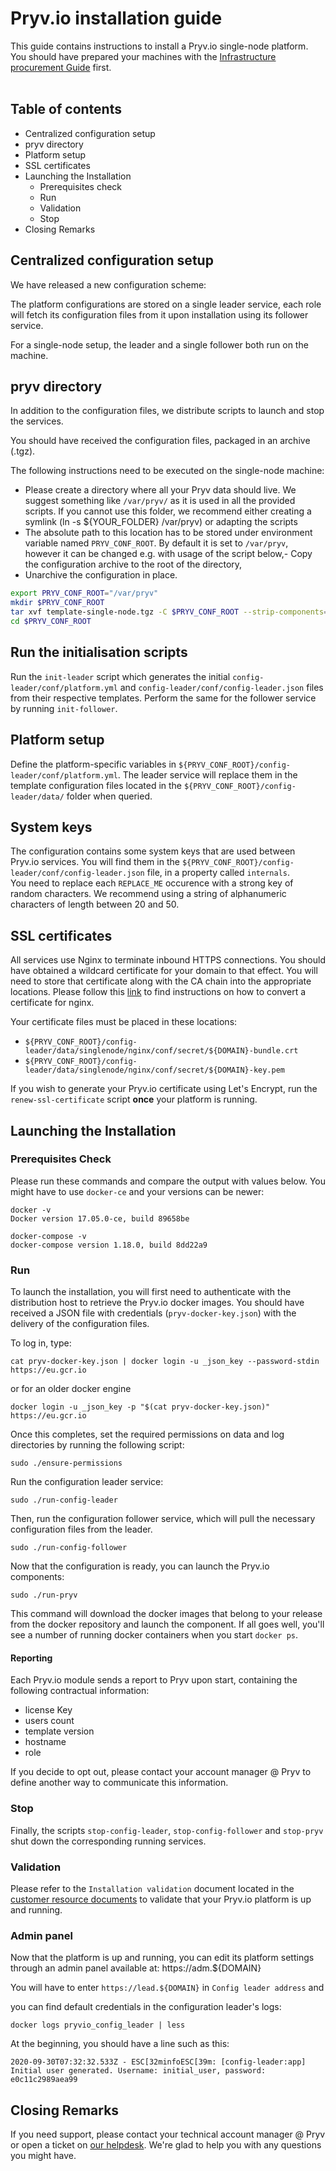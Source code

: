 # Pryv.io installation guide

This guide contains instructions to install a Pryv.io single-node platform.
You should have prepared your machines with the [Infrastructure procurement Guide](https://api.pryv.com/customer-resources/#guides-and-documents) first.  
​
## Table of contents

 - Centralized configuration setup 
 - pryv directory
 - Platform setup
 - SSL certificates
 - Launching the Installation
   - Prerequisites check
   - Run
   - Validation
   - Stop
 - Closing Remarks

## Centralized configuration setup

We have released a new configuration scheme:

The platform configurations are stored on a single leader service, each role will fetch its configuration files from it upon installation using its follower service.

For a single-node setup, the leader and a single follower both run on the machine.

## pryv directory

In addition to the configuration files, we distribute scripts to launch and stop the services.

You should have received the configuration files, packaged in an archive (.tgz).

The following instructions need to be executed on the single-node machine:

- Please create a directory where all your Pryv data should live. We suggest something like `/var/pryv/` as it is used in all the provided scripts. If you cannot use this folder, we recommend either creating a symlink (ln -s ${YOUR_FOLDER} /var/pryv) or adapting the scripts
- The absolute path to this location has to be stored under environment variable named `PRYV_CONF_ROOT`. By default it is set to `/var/pryv`, however it can be changed e.g. with usage of the script below,- Copy the configuration archive to the root of the directory,
- Unarchive the configuration in place.

```bash
export PRYV_CONF_ROOT="/var/pryv"
mkdir $PRYV_CONF_ROOT
tar xvf template-single-node.tgz -C $PRYV_CONF_ROOT --strip-components=1 --same-owner
cd $PRYV_CONF_ROOT
```

## Run the initialisation scripts

Run the `init-leader` script which generates the initial `config-leader/conf/platform.yml` and `config-leader/conf/config-leader.json` files from their respective templates. Perform the same for the follower service by running `init-follower`.

## Platform setup

Define the platform-specific variables in `${PRYV_CONF_ROOT}/config-leader/conf/platform.yml`. The leader service will replace them in the template configuration files located in the `${PRYV_CONF_ROOT}/config-leader/data/` folder when queried.

## System keys

The configuration contains some system keys that are used between Pryv.io services. You will find them in the `${PRYV_CONF_ROOT}/config-leader/conf/config-leader.json` file, in a property called `internals`.  
You need to replace each `REPLACE_ME` occurence with a strong key of random characters. We recommend using a string of alphanumeric characters of length between 20 and 50.

## SSL certificates

All services use Nginx to terminate inbound HTTPS connections. You should have obtained a wildcard certificate for your domain to that effect. You will need to store that certificate along with the CA chain into the appropriate locations. Please follow this [link](https://www.digicert.com/ssl-certificate-installation-nginx.htm) to find instructions on how to convert a certificate for nginx. 

Your certificate files must be placed in these locations: 

  - `${PRYV_CONF_ROOT}/config-leader/data/singlenode/nginx/conf/secret/${DOMAIN}-bundle.crt`
  - `${PRYV_CONF_ROOT}/config-leader/data/singlenode/nginx/conf/secret/${DOMAIN}-key.pem`

If you wish to generate your Pryv.io certificate using Let's Encrypt, run the `renew-ssl-certificate` script **once** your platform is running.

## Launching the Installation

### Prerequisites Check

Please run these commands and compare the output with values below.
You might have to use `docker-ce` and your versions can be newer:

    docker -v
    Docker version 17.05.0-ce, build 89658be
    
    docker-compose -v
    docker-compose version 1.18.0, build 8dd22a9

### Run

To launch the installation, you will first need to authenticate with the distribution host to retrieve the Pryv.io docker images. You should have received a JSON file with credentials (`pryv-docker-key.json`) with the delivery of the configuration files.

To log in, type: 

    cat pryv-docker-key.json | docker login -u _json_key --password-stdin https://eu.gcr.io

or for an older docker engine

    docker login -u _json_key -p "$(cat pryv-docker-key.json)" https://eu.gcr.io

Once this completes, set the required permissions on data and log directories by running the following script:

    sudo ./ensure-permissions

Run the configuration leader service: 

    sudo ./run-config-leader

Then, run the configuration follower service, which will pull the necessary configuration files
 from the leader.

    sudo ./run-config-follower

Now that the configuration is ready, you can launch the Pryv.io components:

    sudo ./run-pryv

This command will download the docker images that belong to your release from the docker repository and launch the component. If all goes well, you'll see a number of running docker containers when you start `docker ps`.

#### Reporting

Each Pryv.io module sends a report to Pryv upon start, containing the following contractual information:

- license Key
- users count
- template version
- hostname
- role

If you decide to opt out, please contact your account manager @ Pryv to define another way to communicate this information.

### Stop

Finally, the scripts `stop-config-leader`, `stop-config-follower` and `stop-pryv` shut down the corresponding running services.

### Validation

Please refer to the `Installation validation` document located in the [customer resource documents](https://api.pryv.com/customer-resources/#documents) to validate that your Pryv.io platform is up and running.

### Admin panel

Now that the platform is up and running, you can edit its platform settings through an admin panel available at: https://adm.${DOMAIN}  

You will have to enter `https://lead.${DOMAIN}` in `Config leader address` and  

you can find default credentials in the configuration leader's logs:  

    docker logs pryvio_config_leader | less

At the beginning, you should have a line such as this:  

    2020-09-30T07:32:32.533Z - ESC[32minfoESC[39m: [config-leader:app] Initial user generated. Username: initial_user, password: e0c11c2989aea99

## Closing Remarks

If you need support, please contact your technical account manager @ Pryv or open a ticket on [our helpdesk](https://support.pryv.com/hc/en-us/requests/new). We're glad to help you with any questions you might have.  
